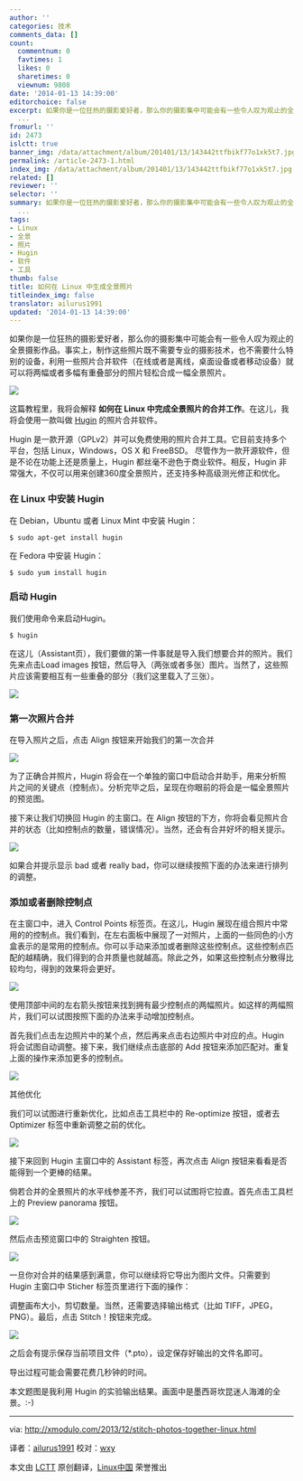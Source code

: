 ```yaml
---
author: ''
categories: 技术
comments_data: []
count:
  commentnum: 0
  favtimes: 1
  likes: 0
  sharetimes: 0
  viewnum: 9808
date: '2014-01-13 14:39:00'
editorchoice: false
excerpt: 如果你是一位狂热的摄影爱好者，那么你的摄影集中可能会有一些令人叹为观止的全景摄影作品。事实上，制作这些照片既不需要专业的摄影技术，也不需要什么特别的设备，利用一些照片合并软件（在线或者是离线，桌面设备
  ...
fromurl: ''
id: 2473
islctt: true
banner_img: /data/attachment/album/201401/13/143442ttfbikf77o1xk5t7.jpg
permalink: /article-2473-1.html
index_img: /data/attachment/album/201401/13/143442ttfbikf77o1xk5t7.jpg.thumb.jpg
related: []
reviewer: ''
selector: ''
summary: 如果你是一位狂热的摄影爱好者，那么你的摄影集中可能会有一些令人叹为观止的全景摄影作品。事实上，制作这些照片既不需要专业的摄影技术，也不需要什么特别的设备，利用一些照片合并软件（在线或者是离线，桌面设备
  ...
tags:
- Linux
- 全景
- 照片
- Hugin
- 软件
- 工具
thumb: false
title: 如何在 Linux 中生成全景照片
titleindex_img: false
translator: ailurus1991
updated: '2014-01-13 14:39:00'
---
```


如果你是一位狂热的摄影爱好者，那么你的摄影集中可能会有一些令人叹为观止的全景摄影作品。事实上，制作这些照片既不需要专业的摄影技术，也不需要什么特别的设备，利用一些照片合并软件（在线或者是离线，桌面设备或者移动设备）就可以将两幅或者多幅有重叠部分的照片轻松合成一幅全景照片。


[![](/data/attachment/album/201401/13/143442ttfbikf77o1xk5t7.jpg)](http://www.flickr.com/photos/xmodulo/11230470463/)


这篇教程里，我将会解释 **如何在 Linux 中完成全景照片的合并工作**。在这儿，我将会使用一款叫做 [Hugin](http://hugin.sourceforge.net/) 的照片合并软件。


Hugin 是一款开源（GPLv2）并可以免费使用的照片合并工具。它目前支持多个平台，包括 Linux，Windows，OS X 和 FreeBSD。 尽管作为一款开源软件，但是不论在功能上还是质量上，Hugin 都丝毫不逊色于商业软件。相反，Hugin 非常强大，不仅可以用来创建360度全景照片，还支持多种高级测光修正和优化。


### 在 Linux 中安装 Hugin


在 Debian，Ubuntu 或者 Linux Mint 中安装 Hugin：



```
$ sudo apt-get install hugin

```

在 Fedora 中安装 Hugin：



```
$ sudo yum install hugin

```

### 启动 Hugin


我们使用命令来启动Hugin。



```
$ hugin

```

在这儿（Assistant页），我们要做的第一件事就是导入我们想要合并的照片。我们先来点击Load images 按钮，然后导入（两张或者多张）图片。当然了，这些照片应该需要相互有一些重叠的部分（我们这里载入了三张）。


[![](/data/attachment/album/201401/13/1434453xoo3nyo9okfpog3.jpg)](http://www.flickr.com/photos/xmodulo/11230363115/)


### 第一次照片合并


在导入照片之后，点击 Align 按钮来开始我们的第一次合并


[![](/data/attachment/album/201401/13/143448szbm6v6msdj46tko.jpg)](http://www.flickr.com/photos/xmodulo/11230471403/)


为了正确合并照片，Hugin 将会在一个单独的窗口中启动合并助手，用来分析照片之间的关键点（控制点）。分析完毕之后，呈现在你眼前的将会是一幅全景照片的预览图。


接下来让我们切换回 Hugin 的主窗口。在 Align 按钮的下方，你将会看见照片合并的状态（比如控制点的数量，错误情况）。当然，还会有合并好坏的相关提示。


[![](/data/attachment/album/201401/13/1434545jgkgkjczd5gpopb.jpg)](http://www.flickr.com/photos/xmodulo/11230471243/)


如果合并提示显示 bad 或者 really bad，你可以继续按照下面的办法来进行排列的调整。


### 添加或者删除控制点


在主窗口中，进入 Control Points 标签页。在这儿，Hugin 展现在组合照片中常用的的控制点。我们看到，在左右面板中展现了一对照片，上面的一些同色的小方盒表示的是常用的控制点。你可以手动来添加或者删除这些控制点。这些控制点匹配的越精确，我们得到的合并质量也就越高。除此之外，如果这些控制点分散得比较均匀，得到的效果将会更好。


[![](/data/attachment/album/201401/13/143840ypqcppks888kyw3s.jpg)](http://www.flickr.com/photos/xmodulo/11230392866/)


使用顶部中间的左右箭头按钮来找到拥有最少控制点的两幅照片。如这样的两幅照片，我们可以试图按照下面的办法来手动增加控制点。


首先我们点击左边照片中的某个点，然后再来点击右边照片中对应的点。Hugin 将会试图自动调整。接下来，我们继续点击底部的 Add 按钮来添加匹配对。重复上面的操作来添加更多的控制点。


[![](/data/attachment/album/201401/13/143842mweswstdswgeomdt.jpg)](http://www.flickr.com/photos/xmodulo/11230376534/)


其他优化


我们可以试图进行重新优化，比如点击工具栏中的 Re-optimize 按钮，或者去 Optimizer 标签中重新调整之前的优化。


[![](/data/attachment/album/201401/13/143457kktvtgw1bix576t7.jpg)](http://www.flickr.com/photos/xmodulo/11230392866/)


接下来回到 Hugin 主窗口中的 Assistant 标签，再次点击 Align 按钮来看看是否能得到一个更棒的结果。


倘若合并的全景照片的水平线参差不齐，我们可以试图将它拉直。首先点击工具栏上的 Preview panorama 按钮。


[![](/data/attachment/album/201401/13/143500mwlv77ksvktvn77v.jpg)](http://www.flickr.com/photos/xmodulo/11230376534/)


然后点击预览窗口中的 Straighten 按钮。


[![](/data/attachment/album/201401/13/143502q3sc1li6wss7lyle.jpg)](http://www.flickr.com/photos/xmodulo/11230470413/)


一旦你对合并的结果感到满意，你可以继续将它导出为图片文件。只需要到 Hugin 主窗口中 Sticher 标签页里进行下面的操作：


调整画布大小，剪切数量。当然，还需要选择输出格式（比如 TIFF，JPEG，PNG）。最后，点击 Stitch！按钮来完成。


[![](/data/attachment/album/201401/13/143504qh5k5q2tx5px69xc.jpg)](http://www.flickr.com/photos/xmodulo/11230361845/)


之后会有提示保存当前项目文件（\*.pto），设定保存好输出的文件名即可。


导出过程可能会需要花费几秒钟的时间。


本文题图是我利用 Hugin 的实验输出结果。画面中是墨西哥坎昆迷人海滩的全景。:-)


 




---


via: <http://xmodulo.com/2013/12/stitch-photos-together-linux.html>


译者：[ailurus1991](https://github.com/ailurus1991) 校对：[wxy](https://github.com/wxy)


本文由 [LCTT](https://github.com/LCTT/TranslateProject) 原创翻译，[Linux中国](http://linux.cn/) 荣誉推出